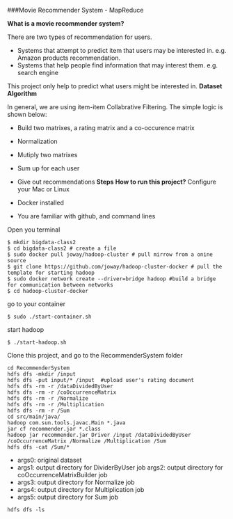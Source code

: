 ###Movie Recommender System - MapReduce


**What is a movie recommender system?**

There are two types of recommendation for users. 

* Systems that attempt to predict item that users may be interested in. e.g. Amazon products recommendation.
* Systems that help people find information that may interest them. e.g. search engine

This project only help to predict what users might be interested in.
**Dataset**
**Algorithm**

In general, we are using item-item Collabrative Filtering. The simple logic is shown below:

- Build two matrixes, a rating matrix and a co-occurence matrix
- Normalization
- Mutiply two matrixes
- Sum up for each user
- Give out recommendations
**Steps**
**How to run this project?**
Configure your Mac or Linux

- Docker installed
- You are familiar with github, and command lines

Open you terminal

```
$ mkdir bigdata-class2
$ cd bigdata-class2 # create a file
$ sudo docker pull joway/hadoop-cluster # pull mirrow from a onine source
$ git clone https://github.com/joway/hadoop-cluster-docker # pull the template for starting hadoop
$ sudo docker network create --driver=bridge hadoop #build a bridge for communication between networks
$ cd hadoop-cluster-docker

```
go to your container

```
$ sudo ./start-container.sh
```

start hadoop

```
$ ./start-hadoop.sh
```

Clone this project, and go to the RecommenderSystem folder

```
cd RecommenderSystem
hdfs dfs -mkdir /input
hdfs dfs -put input/* /input  #upload user's rating document
hdfs dfs -rm -r /dataDividedByUser
hdfs dfs -rm -r /coOccurrenceMatrix
hdfs dfs -rm -r /Normalize
hdfs dfs -rm -r /Multiplication
hdfs dfs -rm -r /Sum
cd src/main/java/
hadoop com.sun.tools.javac.Main *.java
jar cf recommender.jar *.class
hadoop jar recommender.jar Driver /input /dataDividedByUser /coOccurrenceMatrix /Normalize /Multiplication /Sum
hdfs dfs -cat /Sum/*
```

- args0: original dataset
- args1: output directory for DividerByUser job
args2: output directory for coOccurrenceMatrixBuilder job
- args3: output directory for Normalize job
- args4: output directory for Multiplication job
- args5: output directory for Sum job

```
hdfs dfs -ls
```



